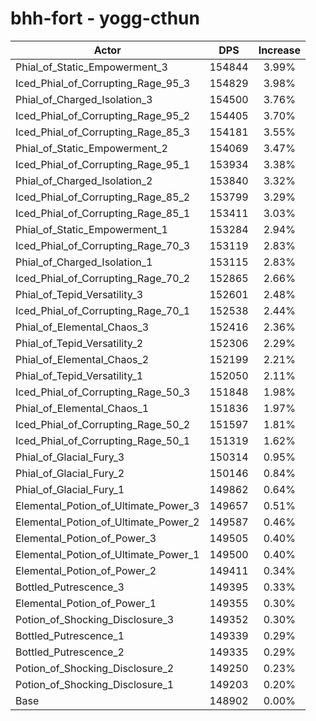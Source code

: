 # bhh-fort - yogg-cthun
| Actor | DPS | Increase |
|---|:---:|:---:|
|Phial_of_Static_Empowerment_3|154844|3.99%|
|Iced_Phial_of_Corrupting_Rage_95_3|154829|3.98%|
|Phial_of_Charged_Isolation_3|154500|3.76%|
|Iced_Phial_of_Corrupting_Rage_95_2|154405|3.70%|
|Iced_Phial_of_Corrupting_Rage_85_3|154181|3.55%|
|Phial_of_Static_Empowerment_2|154069|3.47%|
|Iced_Phial_of_Corrupting_Rage_95_1|153934|3.38%|
|Phial_of_Charged_Isolation_2|153840|3.32%|
|Iced_Phial_of_Corrupting_Rage_85_2|153799|3.29%|
|Iced_Phial_of_Corrupting_Rage_85_1|153411|3.03%|
|Phial_of_Static_Empowerment_1|153284|2.94%|
|Iced_Phial_of_Corrupting_Rage_70_3|153119|2.83%|
|Phial_of_Charged_Isolation_1|153115|2.83%|
|Iced_Phial_of_Corrupting_Rage_70_2|152865|2.66%|
|Phial_of_Tepid_Versatility_3|152601|2.48%|
|Iced_Phial_of_Corrupting_Rage_70_1|152538|2.44%|
|Phial_of_Elemental_Chaos_3|152416|2.36%|
|Phial_of_Tepid_Versatility_2|152306|2.29%|
|Phial_of_Elemental_Chaos_2|152199|2.21%|
|Phial_of_Tepid_Versatility_1|152050|2.11%|
|Iced_Phial_of_Corrupting_Rage_50_3|151848|1.98%|
|Phial_of_Elemental_Chaos_1|151836|1.97%|
|Iced_Phial_of_Corrupting_Rage_50_2|151597|1.81%|
|Iced_Phial_of_Corrupting_Rage_50_1|151319|1.62%|
|Phial_of_Glacial_Fury_3|150314|0.95%|
|Phial_of_Glacial_Fury_2|150146|0.84%|
|Phial_of_Glacial_Fury_1|149862|0.64%|
|Elemental_Potion_of_Ultimate_Power_3|149657|0.51%|
|Elemental_Potion_of_Ultimate_Power_2|149587|0.46%|
|Elemental_Potion_of_Power_3|149505|0.40%|
|Elemental_Potion_of_Ultimate_Power_1|149500|0.40%|
|Elemental_Potion_of_Power_2|149411|0.34%|
|Bottled_Putrescence_3|149395|0.33%|
|Elemental_Potion_of_Power_1|149355|0.30%|
|Potion_of_Shocking_Disclosure_3|149352|0.30%|
|Bottled_Putrescence_1|149339|0.29%|
|Bottled_Putrescence_2|149335|0.29%|
|Potion_of_Shocking_Disclosure_2|149250|0.23%|
|Potion_of_Shocking_Disclosure_1|149203|0.20%|
|Base|148902|0.00%|
